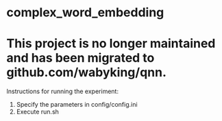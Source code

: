 # complex_word_embedding

# This project is no longer maintained and has been migrated to github.com/wabyking/qnn. 

Instructions for running the experiment:
1. Specify the parameters in config/config.ini
2. Execute run.sh
